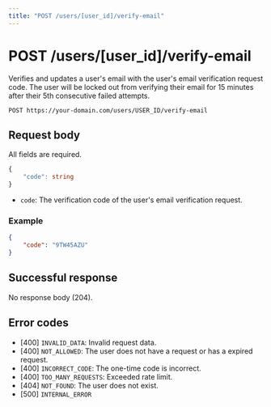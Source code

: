 ```yaml
---
title: "POST /users/[user_id]/verify-email"
---
```


# POST /users/[user_id]/verify-email

Verifies and updates a user's email with the user's email verification request code. The user will be locked out from verifying their email for 15 minutes after their 5th consecutive failed attempts.

```
POST https://your-domain.com/users/USER_ID/verify-email
```

## Request body

All fields are required.

```ts
{
    "code": string
}
```

- `code`: The verification code of the user's email verification request.

### Example

```json
{
    "code": "9TW45AZU"
}
```

## Successful response

No response body (204).

## Error codes

- [400] `INVALID_DATA`: Invalid request data.
- [400] `NOT_ALLOWED`: The user does not have a request or has a expired request.
- [400] `INCORRECT_CODE`: The one-time code is incorrect.
- [400] `TOO_MANY_REQUESTS`: Exceeded rate limit.
- [404] `NOT_FOUND`: The user does not exist.
- [500] `INTERNAL_ERROR`
